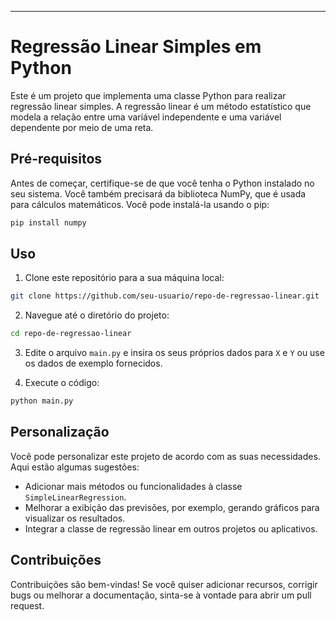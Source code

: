 ---

# Regressão Linear Simples em Python

Este é um projeto que implementa uma classe Python para realizar regressão linear simples. A regressão linear é um método estatístico que modela a relação entre uma variável independente e uma variável dependente por meio de uma reta.

## Pré-requisitos

Antes de começar, certifique-se de que você tenha o Python instalado no seu sistema. Você também precisará da biblioteca NumPy, que é usada para cálculos matemáticos. Você pode instalá-la usando o pip:

```bash
pip install numpy
```

## Uso

1. Clone este repositório para a sua máquina local:

```bash
git clone https://github.com/seu-usuario/repo-de-regressao-linear.git
```

2. Navegue até o diretório do projeto:

```bash
cd repo-de-regressao-linear
```

3. Edite o arquivo `main.py` e insira os seus próprios dados para `X` e `Y` ou use os dados de exemplo fornecidos.

4. Execute o código:

```bash
python main.py
```

## Personalização

Você pode personalizar este projeto de acordo com as suas necessidades. Aqui estão algumas sugestões:

- Adicionar mais métodos ou funcionalidades à classe `SimpleLinearRegression`.
- Melhorar a exibição das previsões, por exemplo, gerando gráficos para visualizar os resultados.
- Integrar a classe de regressão linear em outros projetos ou aplicativos.

## Contribuições

Contribuições são bem-vindas! Se você quiser adicionar recursos, corrigir bugs ou melhorar a documentação, sinta-se à vontade para abrir um pull request.

